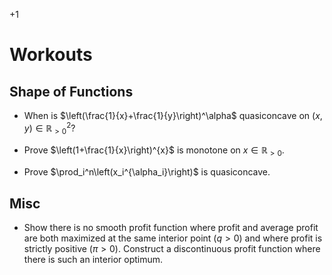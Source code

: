 +1

# Workouts

## Shape of Functions

- When is $\left(\frac{1}{x}+\frac{1}{y}\right)^\alpha$ quasiconcave on $(x,y)\in\mathbb{R}^2_{>0}$?

- Prove $\left(1+\frac{1}{x}\right)^{x}$ is monotone on $x\in\mathbb{R}_{>0}$.

- Prove $\prod_i^n\left(x_i^{\alpha_i}\right)$ is quasiconcave.

## Misc

- Show there is no smooth profit function where profit and average profit are both maximized at the same interior point $(q>0)$ and where profit is strictly positive $(\pi > 0)$. Construct a discontinuous profit function where there is such an interior optimum.

